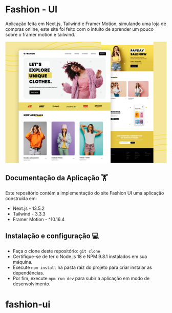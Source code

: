 # Fashion - UI
Aplicação feita em Next.js, Tailwind e Framer Motion, simulando uma loja de compras online, este site foi feito com o intuito de aprender um pouco sobre o framer motion e tailwind.

![Fashion - UI](public/cover.png)


## Documentação da Aplicação :weight_lifting:
Este repositório contém a implementação do site Fashion UI uma aplicação construída em:
- Next.js - 13.5.2
- Tailwind - 3.3.3
- Framer Motion - ^10.16.4

## Instalação e configuração :computer:
- Faça o clone deste repositório: `git clone`
- Certifique-se de ter o Node.js 18 e NPM 9.8.1 instalados em sua máquina.
- Execute `npm install` na pasta raiz do projeto para criar instalar as dependências.
- Por fim, execute `npm run dev` para subir a aplicação em modo de desenvolvimento.
# fashion-ui
